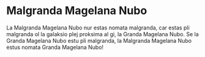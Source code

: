 # Malgranda Magelana Nubo

La Malgranda Magelana Nubo nur estas nomata malgranda, car estas pli malgranda
ol la galaksio plej proksima al gi, la Granda Magelana Nubo. Se la Granda
Magelana Nubo estu pli malgranda, la Malgranda Magelana Nubo estus nomata Granda
Magelana Nubo!
